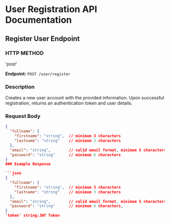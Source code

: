 # User Registration API Documentation

## Register User Endpoint

### HTTP METHOD
'post'

**Endpoint:** `POST /user/register`

### Description
Creates a new user account with the provided information. Upon successful registration, returns an authentication token and user details.

### Request Body
```json
{
  "fullname": {
    "firstname": "string",  // minimum 3 characters
    "lastname": "string"    // minimum 3 characters
  },
  "email": "string",        // valid email format, minimum 5 characters
  "password": "string"      // minimum 6 characters
}
### Example Response

```json
{
  "fullname": {
    "firstname": "string",  // minimum 3 characters
    "lastname": "string"    // minimum 3 characters
  },
  "email": "string",        // valid email format, minimum 5 characters
  "password": "string"      // minimum 6 characters,
}
'token' string:JWT Token